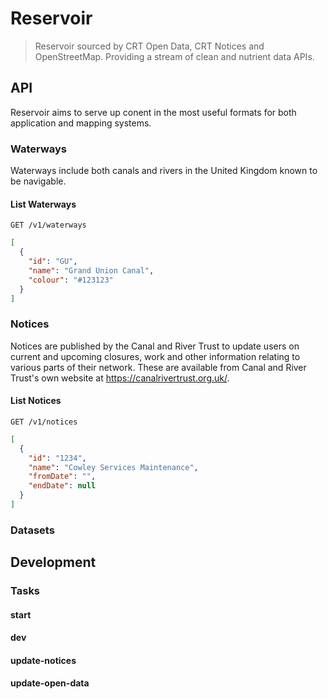 # Reservoir

> Reservoir sourced by CRT Open Data, CRT Notices and OpenStreetMap. Providing a stream of clean and nutrient data APIs.

## API

Reservoir aims to serve up conent in the most useful formats for both application and mapping systems.

### Waterways

Waterways include both canals and rivers in the United Kingdom known to be navigable.

#### List Waterways

```
GET /v1/waterways
```

```json
[
  {
    "id": "GU",
    "name": "Grand Union Canal",
    "colour": "#123123"
  }
]
```

### Notices

Notices are published by the Canal and River Trust to update users on current and upcoming closures, work and other information relating to various parts of their network. These are available from Canal and River Trust's own website at https://canalrivertrust.org.uk/.

#### List Notices

```
GET /v1/notices
```

```json
[
  {
    "id": "1234",
    "name": "Cowley Services Maintenance",
    "fromDate": "",
    "endDate": null
  }
]
```

### Datasets

##

## Development

### Tasks

#### start

#### dev

#### update-notices

#### update-open-data
